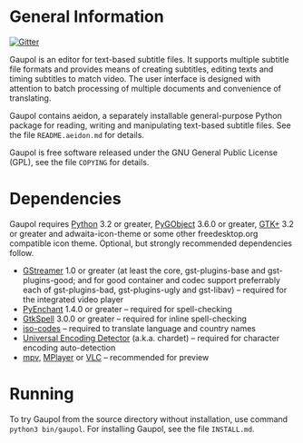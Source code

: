 General Information
===================

[![Gitter](https://badges.gitter.im/Join%20Chat.svg)](https://gitter.im/otsaloma/gaupol)

Gaupol is an editor for text-based subtitle files. It supports multiple
subtitle file formats and provides means of creating subtitles, editing
texts and timing subtitles to match video. The user interface is
designed with attention to batch processing of multiple documents and
convenience of translating.

Gaupol contains aeidon, a separately installable general-purpose
Python package for reading, writing and manipulating text-based
subtitle files. See the file `README.aeidon.md` for details.

Gaupol is free software released under the GNU General Public License
(GPL), see the file `COPYING` for details.

Dependencies
============

Gaupol requires [Python][1] 3.2 or greater, [PyGObject][2] 3.6.0 or
greater, [GTK+][3] 3.2 or greater and adwaita-icon-theme or some other
freedesktop.org compatible icon theme. Optional, but strongly
recommended dependencies follow.

 * [GStreamer][4] 1.0 or greater (at least the core, gst-plugins-base
   and gst-plugins-good; and for good container and codec support
   preferrably each of gst-plugins-bad, gst-plugins-ugly and gst-libav)
   – required for the integrated video player
 * [PyEnchant][5] 1.4.0 or greater – required for spell-checking
 * [GtkSpell][6] 3.0.0 or greater – required for inline spell-checking
 * [iso-codes][7] – required to translate language and country names
 * [Universal Encoding Detector][8] (a.k.a. chardet) – required for
   character encoding auto-detection
 * [mpv][9], [MPlayer][10] or [VLC][11] – recommended for preview

  [1]: http://www.python.org/
  [2]: http://wiki.gnome.org/Projects/PyGObject
  [3]: http://www.gtk.org/
  [4]: http://gstreamer.freedesktop.org/
  [5]: http://pythonhosted.org/pyenchant/
  [6]: http://gtkspell.sourceforge.net/
  [7]: http://pkg-isocodes.alioth.debian.org/
  [8]: http://pypi.python.org/pypi/chardet
  [9]: http://mpv.io/
 [10]: http://www.mplayerhq.hu/
 [11]: http://www.videolan.org/vlc/

Running
=======

To try Gaupol from the source directory without installation, use
command `python3 bin/gaupol`. For installing Gaupol, see the file
`INSTALL.md`.
